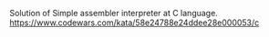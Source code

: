 Solution of Simple assembler interpreter at C language.
https://www.codewars.com/kata/58e24788e24ddee28e000053/c
